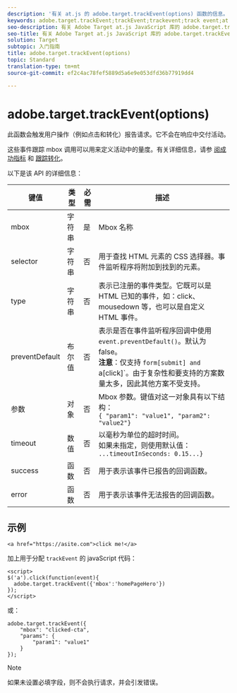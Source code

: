 ```yaml
---
description: '有关 at.js 的 adobe.target.trackEvent(options) 函数的信息。 '
keywords: adobe.target.trackEvent;trackEvent;trackevent;track event;at.js;function;preventDefault;preventdefault;prevent default
seo-description: 有关 Adobe Target at.js JavaScript 库的 adobe.target.trackEvent(options) 函数的信息。
seo-title: 有关 Adobe Target at.js JavaScript 库的 adobe.target.trackEvent(options) 函数的信息。
solution: Target
subtopic: 入门指南
title: adobe.target.trackEvent(options)
topic: Standard
translation-type: tm+mt
source-git-commit: ef2c4ac78fef5889d5a6e9e053dfd36b77919dd4

---
```



# adobe.target.trackEvent(options)

此函数会触发用户操作（例如点击和转化）报告请求。它不会在响应中交付活动。

这些事件跟踪 mbox 调用可以用来定义活动中的量度。有关详细信息，请参 [阅成功指标](../../c-activities/r-success-metrics/success-metrics.md#reference_D011575C85DA48E989A244593D9B9924) 和 [跟踪转化](../../c-implementing-target/c-implementing-target-for-client-side-web/how-to-deployatjs/implementing-target-without-a-tag-manager.md#task_E85D2F64FEB84201A594F2288FABF053)。

以下是该 API 的详细信息：

| 键值 | 类型 | 必需 | 描述 |
|--- |--- |--- |--- |
| mbox | 字符串 | 是 | Mbox 名称 |
| selector | 字符串 | 否 | 用于查找 HTML 元素的 CSS 选择器。事件监听程序将附加到找到的元素。 |
| type | 字符串 | 否 | 表示已注册的事件类型。它既可以是 HTML 已知的事件，如：click、mousedown 等，也可以是自定义 HTML 事件。 |
| preventDefault | 布尔值 | 否 | 表示是否在事件监听程序回调中使用 `event.preventDefault()`。默认为 false。<br>**注意**：仅支持 `form[submit] and `a[click]`。由于复杂性和要支持的方案数量太多，因此其他方案不受支持。 |
| 参数 | 对象 | 否 | Mbox 参数。键值对这一对象具有以下结构：<br>`{ "param1": "value1", "param2": "value2"}` |
| timeout | 数值 | 否 | 以毫秒为单位的超时时间。<br>如果未指定，则使用默认值：<br>`...timeoutInSeconds: 0.15...}` |
| success | 函数 | 否 | 用于表示该事件已报告的回调函数。 |
| error | 函数 | 否 | 用于表示该事件无法报告的回调函数。 |

## 示例

```
<a href="https://asite.com">click me!</a> 
```

加上用于分配 `trackEvent` 的 javaScript 代码：

```
<script> 
$('a').click(function(event){ 
  adobe.target.trackEvent({'mbox':'homePageHero'}) 
}); 
</script> 
```

或：

```
adobe.target.trackEvent({ 
    "mbox": "clicked-cta", 
    "params": { 
        "param1": "value1" 
    } 
});
```

>[!NOTE]
>
>如果未设置必填字段，则不会执行请求，并会引发错误。